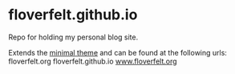 # floverfelt.github.io

Repo for holding my personal blog site.

Extends the [minimal theme](https://github.com/pages-themes/minimal) and can be found at the following urls:
floverfelt.org
floverfelt.github.io
www.floverfelt.org
